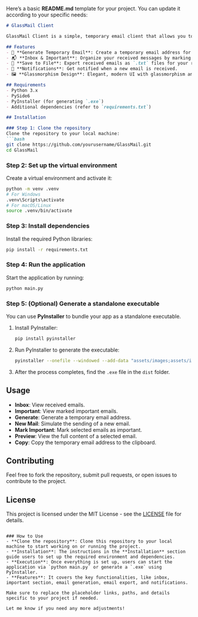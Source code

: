 Here’s a basic **README.md** template for your project. You can update it according to your specific needs:

```markdown
# GlassMail Client

GlassMail Client is a simple, temporary email client that allows you to generate a temporary email address, receive and preview emails, and mark them as important. The client provides a user-friendly interface with features like simulated email sending, a notification system, and the ability to export messages as `.txt` files.

## Features
- 📧 **Generate Temporary Email**: Create a temporary email address for limited use.
- 📬 **Inbox & Important**: Organize your received messages by marking them as important or just receiving them in the inbox.
- 📁 **Save to File**: Export received emails as `.txt` files for your reference.
- 🔔 **Notifications**: Get notified when a new email is received.
- 🖼 **Glassmorphism Design**: Elegant, modern UI with glassmorphism and dynamic transitions.

## Requirements
- Python 3.x
- PySide6
- PyInstaller (for generating `.exe`)
- Additional dependencies (refer to `requirements.txt`)

## Installation

### Step 1: Clone the repository
Clone the repository to your local machine:
```bash
git clone https://github.com/yourusername/GlassMail.git
cd GlassMail
```

### Step 2: Set up the virtual environment
Create a virtual environment and activate it:
```bash
python -m venv .venv
# For Windows
.venv\Scripts\activate
# For macOS/Linux
source .venv/bin/activate
```

### Step 3: Install dependencies
Install the required Python libraries:
```bash
pip install -r requirements.txt
```

### Step 4: Run the application
Start the application by running:
```bash
python main.py
```

### Step 5: (Optional) Generate a standalone executable
You can use **PyInstaller** to bundle your app as a standalone executable.

1. Install PyInstaller:
   ```bash
   pip install pyinstaller
   ```

2. Run PyInstaller to generate the executable:
   ```bash
   pyinstaller --onefile --windowed --add-data "assets/images;assets/images" --add-data "assets/sounds;assets/sounds" main.py
   ```

3. After the process completes, find the `.exe` file in the `dist` folder.

## Usage
- **Inbox**: View received emails.
- **Important**: View marked important emails.
- **Generate**: Generate a temporary email address.
- **New Mail**: Simulate the sending of a new email.
- **Mark Important**: Mark selected emails as important.
- **Preview**: View the full content of a selected email.
- **Copy**: Copy the temporary email address to the clipboard.

## Contributing
Feel free to fork the repository, submit pull requests, or open issues to contribute to the project.

## License
This project is licensed under the MIT License - see the [LICENSE](LICENSE) file for details.
```

### How to Use
- **Clone the repository**: Clone this repository to your local machine to start working on or running the project.
- **Installation**: The instructions in the **Installation** section guide users to set up the required environment and dependencies.
- **Execution**: Once everything is set up, users can start the application via `python main.py` or generate a `.exe` using PyInstaller.
- **Features**: It covers the key functionalities, like inbox, important section, email generation, email export, and notifications.

Make sure to replace the placeholder links, paths, and details specific to your project if needed.

Let me know if you need any more adjustments!
